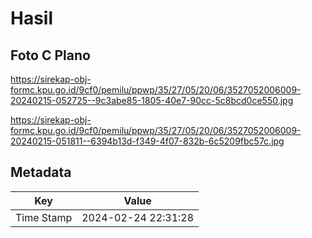 # Hasil

## Foto C Plano

https://sirekap-obj-formc.kpu.go.id/9cf0/pemilu/ppwp/35/27/05/20/06/3527052006009-20240215-052725--9c3abe85-1805-40e7-90cc-5c8bcd0ce550.jpg

https://sirekap-obj-formc.kpu.go.id/9cf0/pemilu/ppwp/35/27/05/20/06/3527052006009-20240215-051811--6394b13d-f349-4f07-832b-6c5209fbc57c.jpg


## Metadata

| Key        | Value               |
| ---------- | ------------------- |
| Time Stamp | 2024-02-24 22:31:28 |



